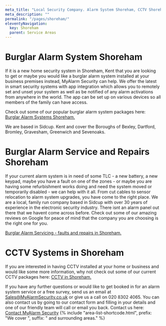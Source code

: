 ```yaml
---
meta_title: "Local Security Company. Alarm System Shoreham, CCTV Shoreham. - MyAlarm Security"
meta_description: ""
permalink: "/pages/shoreham/"
eleventyNavigation:
  key: Shoreham
  parent: Service Areas
---
```


# Burglar Alarm System Shoreham 

If it is a new home security system in Shoreham, Kent that you are looking to get or maybe you would like a burglar alarm system installed at your business premises instead, MyAlarm Security can help. We offer the latest in smart security systems with app integration which allows you to remotely set and unset your system as well as be notified of any alarm activations from anywhere in the world. The app can be set up on various devices so all members of the family can have access.

Check out some of our popular burglar alarm system packages here: [Burglar Alarm Systems Shoreham.](/categories/burglar-alarms/)

We are based in Sidcup. Kent and cover the Boroughs of Bexley, Dartford, Bromley, Gravesham, Greenwich and Sevenoaks.

# Burglar Alarm Service and Repairs Shoreham 

If your current alarm system is in need of some TLC - a new battery, a new keypad, maybe you have a fault on one of the zones - or maybe you are having some refurbishment works doing and need the system moved or temporarily disabled - we can help with it all. From cut cables to sensor relocation to alarm system upgrades, you have come to the right place. We are a local, family run company based in Sidcup with over 30 years of experience in the electronic security industry. There isnt an alarm panel out there that we havent come across before. Check out some of our amazing reviews on Google for peace of mind that the company you are choosing is the right one for you.

[Burglar Alarm Servicing - faults and repairs in Shoreham.](/categories/servicing-and-repairs/)

# CCTV Systems in Shoreham 

If you are interested in having CCTV installed at your home or business and would like some more information, why not check out some of our current CCTV packages here: [CCTV in Shoreham.](/categories/cctv/)

If you have any further questions or would like to get booked in for an alarm system service or a free survey, send us an email at Sales@MyAlarmSecurity.co.uk or give us a call on 020 8302 4065. You can also contact us by going to our contact form and filling in your details and one of our friendly team will call or email you back. Contact us here: [Contact MyAlarm Security](/contact/)
{% include "area-list-shortcode.html", prefix: "We cover ", suffix: " and surrounding areas." %}
